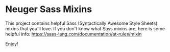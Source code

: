 # Neuger Sass Mixins
This project contains helpful Sass (Syntactically Awesome Style Sheets) mixins that you'll love. If you don't know what Sass mixins are, here is some helpful info: https://sass-lang.com/documentation/at-rules/mixin

Enjoy!
